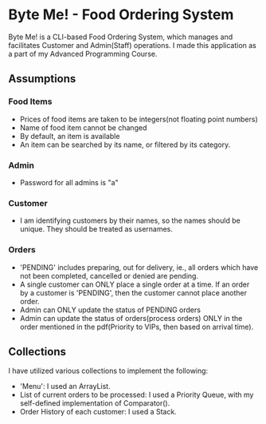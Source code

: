 # Byte Me! - Food Ordering System
Byte Me! is a CLI-based Food Ordering System, which manages and facilitates Customer and Admin(Staff) operations. I made this application as a part of my Advanced Programming Course.

## Assumptions
### Food Items
- Prices of food items are taken to be integers(not floating point numbers)
- Name of food item cannot be changed
- By default, an item is available
- An item can be searched by its name, or filtered by its category.

### Admin
- Password for all admins is "a"

### Customer
- I am identifying customers by their names, so the names should be unique. They should be treated as usernames.

### Orders
- 'PENDING' includes preparing, out for delivery, ie., all orders which have not been completed, cancelled or denied are pending.
- A single customer can ONLY place a single order at a time. If an order by a customer is 'PENDING', then the customer cannot place another order.
- Admin can ONLY update the status of PENDING orders
- Admin can update the status of orders(process orders) ONLY in the order mentioned in the pdf(Priority to VIPs, then based on arrival time).


## Collections
I have utilized various collections to implement the following:
- 'Menu': I used an ArrayList.
- List of current orders to be processed: I used a Priority Queue, with my self-defined implementation of Comparator().
- Order History of each customer: I used a Stack.
